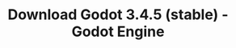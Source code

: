 ---
# Generated by /tools/generators/src/download_archive_generator !!! do not edit by hand !!!
title: 'Download Godot 3.4.5 (stable) - Godot Engine'
type: 'download/archive'
name: '3.4.5'
flavor: 'stable'
release_date: '2022-08-02T03:00:00-00:00'
release_notes: 'article/maintenance-release-godot-3-4-5/'
primaryPlatforms:
  - 'android.apk'
  - 'macos.universal'
  - 'windows.64'
  - 'linux_server.headless.64'
  - 'web'
  - 'templates'
links:
  android.apk:
    name: 'android.apk'
    title: 'Android'
    caption: 'Universal APK (ARM64 + ARMv7 + x86_64 + x86)'
    tags:
      - 'APK download'
      - 'ARM64/v7'
      - 'x86 (64 & 32 bit)'
    hosts:
      github_builds:
        regular: 'https://github.com/godotengine/godot-builds/releases/download/3.4.5-stable/Godot_v3.4.5-stable_android_editor.apk'
        mono: '#'
      github:
        regular: 'https://github.com/godotengine/godot/releases/download/3.4.5-stable/Godot_v3.4.5-stable_android_editor.apk'
        mono: '#'
  macos.universal:
    name: 'macos.universal'
    title: 'macOS'
    caption: 'Universal (x86_64 + Apple Silicon)'
    tags:
      - 'Intel/Apple Silicon'
      - '64 bit'
    hosts:
      github_builds:
        regular: 'https://github.com/godotengine/godot-builds/releases/download/3.4.5-stable/Godot_v3.4.5-stable_osx.universal.zip'
        mono: 'https://github.com/godotengine/godot-builds/releases/download/3.4.5-stable/Godot_v3.4.5-stable_mono_osx.universal.zip'
      github:
        regular: 'https://github.com/godotengine/godot/releases/download/3.4.5-stable/Godot_v3.4.5-stable_osx.universal.zip'
        mono: 'https://github.com/godotengine/godot/releases/download/3.4.5-stable/Godot_v3.4.5-stable_mono_osx.universal.zip'
  windows.64:
    name: 'windows.64'
    title: 'Windows'
    caption: 'Standard (x86_64)'
    tags:
      - '64 bit'
    hosts:
      github_builds:
        regular: 'https://github.com/godotengine/godot-builds/releases/download/3.4.5-stable/Godot_v3.4.5-stable_win64.exe.zip'
        mono: 'https://github.com/godotengine/godot-builds/releases/download/3.4.5-stable/Godot_v3.4.5-stable_mono_win64.zip'
      github:
        regular: 'https://github.com/godotengine/godot/releases/download/3.4.5-stable/Godot_v3.4.5-stable_win64.exe.zip'
        mono: 'https://github.com/godotengine/godot/releases/download/3.4.5-stable/Godot_v3.4.5-stable_mono_win64.zip'
  linux_server.headless.64:
    name: 'linux_server.headless.64'
    title: 'Linux Server'
    caption: 'Headless (x86_64)'
    tags:
      - '64 bit'
      - 'Headless'
    hosts:
      github_builds:
        regular: 'https://github.com/godotengine/godot-builds/releases/download/3.4.5-stable/Godot_v3.4.5-stable_linux_headless.64.zip'
        mono: 'https://github.com/godotengine/godot-builds/releases/download/3.4.5-stable/Godot_v3.4.5-stable_mono_linux_headless_64.zip'
      github:
        regular: 'https://github.com/godotengine/godot/releases/download/3.4.5-stable/Godot_v3.4.5-stable_linux_headless.64.zip'
        mono: 'https://github.com/godotengine/godot/releases/download/3.4.5-stable/Godot_v3.4.5-stable_mono_linux_headless_64.zip'
  web:
    name: 'web'
    title: 'Web editor'
    caption: ''
    tags:
      - 'Self-hosted'
      - 'Cross-platform'
    hosts:
      github_builds:
        regular: 'https://github.com/godotengine/godot-builds/releases/download/3.4.5-stable/Godot_v3.4.5-stable_web_editor.zip'
        mono: '#'
      github:
        regular: 'https://github.com/godotengine/godot/releases/download/3.4.5-stable/Godot_v3.4.5-stable_web_editor.zip'
        mono: '#'
  linux.64:
    name: 'linux.64'
    title: 'Linux'
    caption: 'Standard (x86_64)'
    tags:
      - '64 bit'
    hosts:
      github_builds:
        regular: 'https://github.com/godotengine/godot-builds/releases/download/3.4.5-stable/Godot_v3.4.5-stable_x11.64.zip'
        mono: 'https://github.com/godotengine/godot-builds/releases/download/3.4.5-stable/Godot_v3.4.5-stable_mono_x11_64.zip'
      github:
        regular: 'https://github.com/godotengine/godot/releases/download/3.4.5-stable/Godot_v3.4.5-stable_x11.64.zip'
        mono: 'https://github.com/godotengine/godot/releases/download/3.4.5-stable/Godot_v3.4.5-stable_mono_x11_64.zip'
  linux.32:
    name: 'linux.32'
    title: 'Linux'
    caption: 'Standard (x86)'
    tags:
      - '32 bit'
    hosts:
      github_builds:
        regular: 'https://github.com/godotengine/godot-builds/releases/download/3.4.5-stable/Godot_v3.4.5-stable_x11.32.zip'
        mono: 'https://github.com/godotengine/godot-builds/releases/download/3.4.5-stable/Godot_v3.4.5-stable_mono_x11_32.zip'
      github:
        regular: 'https://github.com/godotengine/godot/releases/download/3.4.5-stable/Godot_v3.4.5-stable_x11.32.zip'
        mono: 'https://github.com/godotengine/godot/releases/download/3.4.5-stable/Godot_v3.4.5-stable_mono_x11_32.zip'
  windows.32:
    name: 'windows.32'
    title: 'Windows'
    caption: 'Standard (x86)'
    tags:
      - '32 bit'
    hosts:
      github_builds:
        regular: 'https://github.com/godotengine/godot-builds/releases/download/3.4.5-stable/Godot_v3.4.5-stable_win32.exe.zip'
        mono: 'https://github.com/godotengine/godot-builds/releases/download/3.4.5-stable/Godot_v3.4.5-stable_mono_win32.zip'
      github:
        regular: 'https://github.com/godotengine/godot/releases/download/3.4.5-stable/Godot_v3.4.5-stable_win32.exe.zip'
        mono: 'https://github.com/godotengine/godot/releases/download/3.4.5-stable/Godot_v3.4.5-stable_mono_win32.zip'
  linux_server.64:
    name: 'linux_server.64'
    title: 'Linux Server'
    caption: 'Standard (x86_64)'
    tags:
      - '64 bit'
    hosts:
      github_builds:
        regular: 'https://github.com/godotengine/godot-builds/releases/download/3.4.5-stable/Godot_v3.4.5-stable_linux_server.64.zip'
        mono: 'https://github.com/godotengine/godot-builds/releases/download/3.4.5-stable/Godot_v3.4.5-stable_mono_linux_server_64.zip'
      github:
        regular: 'https://github.com/godotengine/godot/releases/download/3.4.5-stable/Godot_v3.4.5-stable_linux_server.64.zip'
        mono: 'https://github.com/godotengine/godot/releases/download/3.4.5-stable/Godot_v3.4.5-stable_mono_linux_server_64.zip'
  aar_library:
    name: 'aar_library'
    title: 'AAR library'
    caption: ''
    tags:
      - 'Android plugins'
      - 'Java'
      - 'Kotlin'
    hosts:
      github_builds:
        regular: 'https://github.com/godotengine/godot-builds/releases/download/3.4.5-stable/godot-lib.3.4.5.stable.release.aar'
        mono: 'https://github.com/godotengine/godot-builds/releases/download/3.4.5-stable/godot-lib.3.4.5.stable.mono.release.aar'
      github:
        regular: 'https://github.com/godotengine/godot/releases/download/3.4.5-stable/godot-lib.3.4.5.stable.release.aar'
        mono: 'https://github.com/godotengine/godot/releases/download/3.4.5-stable/godot-lib.3.4.5.stable.mono.release.aar'
  templates:
    name: 'templates'
    title: 'Export templates'
    caption: ''
    tags:
      - 'Used to export your games to all supported platforms'
    hosts:
      github_builds:
        regular: 'https://github.com/godotengine/godot-builds/releases/download/3.4.5-stable/Godot_v3.4.5-stable_export_templates.tpz'
        mono: 'https://github.com/godotengine/godot-builds/releases/download/3.4.5-stable/Godot_v3.4.5-stable_mono_export_templates.tpz'
      github:
        regular: 'https://github.com/godotengine/godot/releases/download/3.4.5-stable/Godot_v3.4.5-stable_export_templates.tpz'
        mono: 'https://github.com/godotengine/godot/releases/download/3.4.5-stable/Godot_v3.4.5-stable_mono_export_templates.tpz'
---